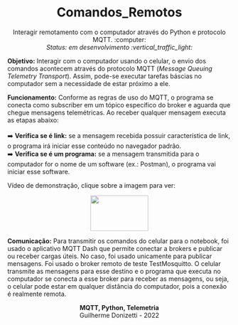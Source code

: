 <h1 align="center">Comandos_Remotos</h1>
<p align="center">
Interagir remotamento com o computador através do Python e protocolo MQTT. :computer:<br>
<i>Status: em desenvolvimento :vertical_traffic_light:</i>
</p>

<b>Objetivo:</b> Interagir com o computador usando o celular, o envio dos comandos acontecem através do protocolo MQTT (<i>Message Queuing Telemetry Transport</i>). Assim, pode-se executar tarefas báscias no computador sem a necessidade de estar próximo a ele.

<b>Funcionamento:</b> Conforme as regras de uso do MQTT, o programa se conecta como subscriber em um tópico específico do broker e aguarda que chegue mensagens telemétricas. Ao receber qualquer mensagem executa as etapas abaixo:<br>
<br>
:arrow_right: <b>Verifica se é link:</b> se a mensagem recebida possuir característica de link, o programa irá iniciar esse conteúdo no navegador padrão.<br>
:arrow_right: <b>Verifica se é um programa:</b> se a mensagem transmitida para o computador for o nome de um software (ex.: Postman), o programa vai iniciar esse software.<br>

Vídeo de demonstração, clique sobre a imagem para ver:<br>

<p align="center">
<a href="https://youtu.be/0vU_nm_ifnw" target="_blank">
  <img src="https://imagepng.org/wp-content/uploads/2017/09/youtube-play-icone.png" width="130" height="80">
</a>
</p>

<b>Comunicação:</b> Para transmitir os comandos do celular para o notebook, foi usado o aplicativo MQTT Dash que permite conectar a brokers e publicar ou receber cargas úteis. No caso, foi usado unicamente para publicar mensagens. Foi usado o broker remoto de teste TestMosquitto. O celular transmite as mensagens para esse destino e o programa que executa no computador se conecta a esse broker para receber as mensagens, ou seja, o celular pode estar em qualquer distância do computador, pois a conexão é realmente remota.

<p align="center">
<b>MQTT, Python, Telemetria</b><br>Guilherme Donizetti - 2022
</p>
